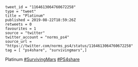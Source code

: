 ```
tweet_id = "1164613064760672258"
type = "tweet"
title = "Platinum"
published = 2019-08-22T18:59:26Z
retweets = 0
favourites = 1
source = "twitter"
twitter_account = "norms_ps4"
source_url = "https://twitter.com/norms_ps4/status/1164613064760672258"
tag = [ "ps4share", "survivingmars",]
```

Platinum [#SurvivingMars](/tags/survivingmars/) [#PS4share](/tags/ps4share/)

<p class='image'><img src='http://mnf.m17s.net/2019/08/22/ECmJaEyXUAAuP_G.jpg' alt=''></p>

